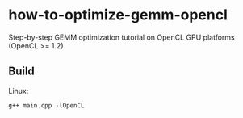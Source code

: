 # how-to-optimize-gemm-opencl

Step-by-step GEMM optimization tutorial on OpenCL GPU platforms (OpenCL >= 1.2)

## Build

Linux:

```shell
g++ main.cpp -lOpenCL
```
